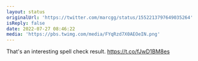 ```yaml
---
layout: status
originalUrl: 'https://twitter.com/marcgg/status/1552213797649035264'
isReply: false
date: 2022-07-27 08:46:22
media: 'https://pbs.twimg.com/media/FYqRzd7X0AEOeIN.png'
---
```


That's an interesting spell check result. https://t.co/fJwD1BM8es
